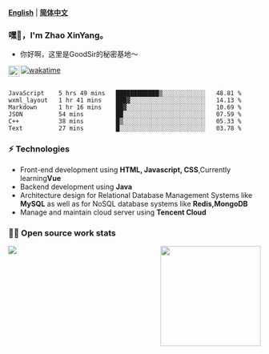 [**English**](README.md) | [**简体中文**](README.zh_CN.md)
### 嘿👋，I'm Zhao XinYang。

- 你好啊，这里是GoodSir的秘密基地～

[![wakatime](https://wakatime.com/badge/user/04e3f192-51ae-42c4-9648-523f599b5595.svg)](https://wakatime.com/@04e3f192-51ae-42c4-9648-523f599b5595)
<a href="https://github.com/1677883418">
<img align="left" alt="Github" width="22px" src="https://cdn.jsdelivr.net/npm/simple-icons@v3/icons/github.svg" />
</a>
<br/>
<br/>

<!--START_SECTION:waka-->

```text
JavaScript    5 hrs 49 mins   ████████████▒░░░░░░░░░░░░   48.81 %
wxml_layout   1 hr 41 mins    ███▓░░░░░░░░░░░░░░░░░░░░░   14.13 %
Markdown      1 hr 16 mins    ██▓░░░░░░░░░░░░░░░░░░░░░░   10.69 %
JSON          54 mins         ██░░░░░░░░░░░░░░░░░░░░░░░   07.59 %
C++           38 mins         █▒░░░░░░░░░░░░░░░░░░░░░░░   05.33 %
Text          27 mins         █░░░░░░░░░░░░░░░░░░░░░░░░   03.78 %
```

<!--END_SECTION:waka-->


### ⚡ Technologies
- Front-end development using **HTML, Javascript, CSS**,Currently learning**Vue**
- Backend development using **Java**
- Architecture design for Relational Database Management Systems like **MySQL** as well as for NoSQL database systems like **Redis,MongoDB**
- Manage and maintain cloud server using **Tencent Cloud**

### 👨‍💻 Open source work stats

<img align="left" src="https://github-readme-stats.vercel.app/api?username=1677883418&theme=tokyonight&show_icons=true" />
<img align='right' src='https://octodex.github.com/images/daftpunktocat-thomas.gif' width='200"'>